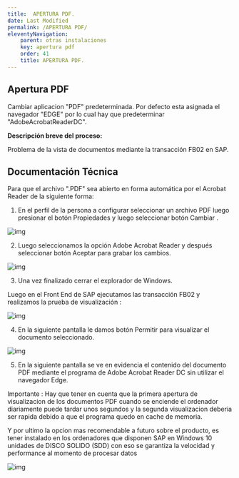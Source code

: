 ```yaml
---
title:  APERTURA PDF.
date: Last Modified
permalink: /APERTURA PDF/
eleventyNavigation:
    parent: otras instalaciones
    key: apertura pdf
    order: 41
    title: APERTURA PDF.
---
```

## **Apertura PDF**

Cambiar aplicacion "PDF" predeterminada. Por defecto esta asignada el navegador "EDGE" por lo cual hay que predeterminar "AdobeAcrobatReaderDC".

**Descripción breve del proceso:**

Problema de la vista de documentos mediante la transacción FB02 en SAP.

## Documentación Técnica

Para que el archivo ".PDF" sea abierto en forma automática por el Acrobat Reader de la siguiente forma:

1. En el perfil de la persona a configurar seleccionar un archivo PDF luego presionar el botón Propiedades y luego seleccionar botón Cambiar .

![img](../content/images/AperturaPDF/aperturapdf1.jpg)

2. Luego seleccionamos la opción Adobe Acrobat Reader y después seleccionar botón Aceptar para grabar los cambios.

![img](../content/images/AperturaPDF/aperturapdf2.jpg)

3. Una vez finalizado cerrar el explorador de Windows.

Luego en el Front End de SAP ejecutamos las transacción FB02 y realizamos la prueba de visualización :

![img](../content/images/AperturaPDF/aperturapdf3.jpg)

4. En la siguiente pantalla le damos botón Permitir para visualizar el documento seleccionado.

![img](../content/images/AperturaPDF/aperturapdf4.jpg)

5. En la siguiente pantalla se ve en evidencia el contenido del documento PDF mediante el programa de Adobe Acrobat Reader DC sin utilizar el navegador Edge.

Importante : Hay que tener en cuenta que la primera apertura de visualizacion de los documentos PDF cuando se enciende el ordenador diariamente puede tardar unos segundos y la segunda visualizacion deberia ser rapida debido a que el programa quedo en cache de memoria.

Y por ultimo la opcion mas recomendable a futuro sobre el producto, es tener instalado en los ordenadores que disponen SAP en Windows 10 unidades de DISCO SOLIDO (SDD) con eso se garantiza la velocidad y performance al momento de procesar datos

![img](../content/images/AperturaPDF/aperturapdf5.jpg)
